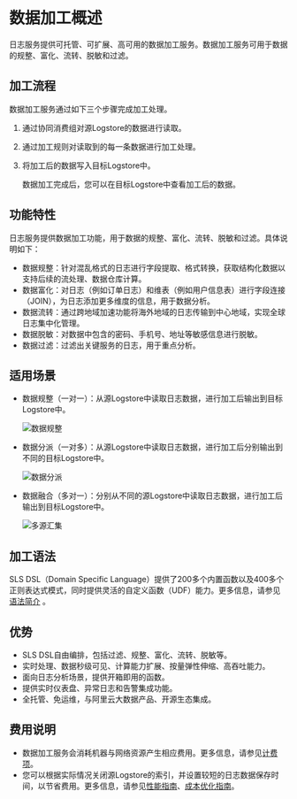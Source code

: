 # 数据加工概述

日志服务提供可托管、可扩展、高可用的数据加工服务。数据加工服务可用于数据的规整、富化、流转、脱敏和过滤。

## 加工流程

数据加工服务通过如下三个步骤完成加工处理。

1.  通过协同消费组对源Logstore的数据进行读取。
2.  通过加工规则对读取到的每一条数据进行加工处理。
3.  将加工后的数据写入目标Logstore中。

    数据加工完成后，您可以在目标Logstore中查看加工后的数据。


## 功能特性

日志服务提供数据加工功能，用于数据的规整、富化、流转、脱敏和过滤。具体说明如下：

-   数据规整：针对混乱格式的日志进行字段提取、格式转换，获取结构化数据以支持后续的流处理、数据仓库计算。
-   数据富化：对日志（例如订单日志）和维表（例如用户信息表）进行字段连接（JOIN），为日志添加更多维度的信息，用于数据分析。
-   数据流转：通过跨地域加速功能将海外地域的日志传输到中心地域，实现全球日志集中化管理。
-   数据脱敏：对数据中包含的密码、手机号、地址等敏感信息进行脱敏。
-   数据过滤：过滤出关键服务的日志，用于重点分析。

## 适用场景

-   数据规整（一对一）：从源Logstore中读取日志数据，进行加工后输出到目标Logstore中。

    ![数据规整](https://static-aliyun-doc.oss-accelerate.aliyuncs.com/assets/img/zh-CN/3924341061/p51410.png)

-   数据分派（一对多）：从源Logstore中读取日志数据，进行加工后分别输出到不同的目标Logstore中。

    ![数据分派](https://static-aliyun-doc.oss-accelerate.aliyuncs.com/assets/img/zh-CN/3924341061/p51411.png)

-   数据融合（多对一）：分别从不同的源Logstore中读取日志数据，进行加工后输出到目标Logstore中。

    ![多源汇集](https://static-aliyun-doc.oss-accelerate.aliyuncs.com/assets/img/zh-CN/5943749951/p51412.png)


## 加工语法

SLS DSL（Domain Specific Language）提供了200多个内置函数以及400多个正则表达式模式，同时提供灵活的自定义函数（UDF）能力。更多信息，请参见[语法简介](/intl.zh-CN/数据加工/数据加工语法/语法简介.md) 。

## 优势

-   SLS DSL自由编排，包括过滤、规整、富化、流转、脱敏等。
-   实时处理、数据秒级可见、计算能力扩展、按量弹性伸缩、高吞吐能力。
-   面向日志分析场景，提供开箱即用的函数。
-   提供实时仪表盘、异常日志和告警集成功能。
-   全托管、免运维，与阿里云大数据产品、开源生态集成。

## 费用说明

-   数据加工服务会消耗机器与网络资源产生相应费用。更多信息，请参见[计费项](/intl.zh-CN/产品计费/计量项和计费项.md)。
-   您可以根据实际情况关闭源Logstore的索引，并设置较短的日志数据保存时间，以节省费用。更多信息，请参见[性能指南](/intl.zh-CN/数据加工/性能指南.md)、[成本优化指南](/intl.zh-CN/数据加工/成本优化指南.md)。

